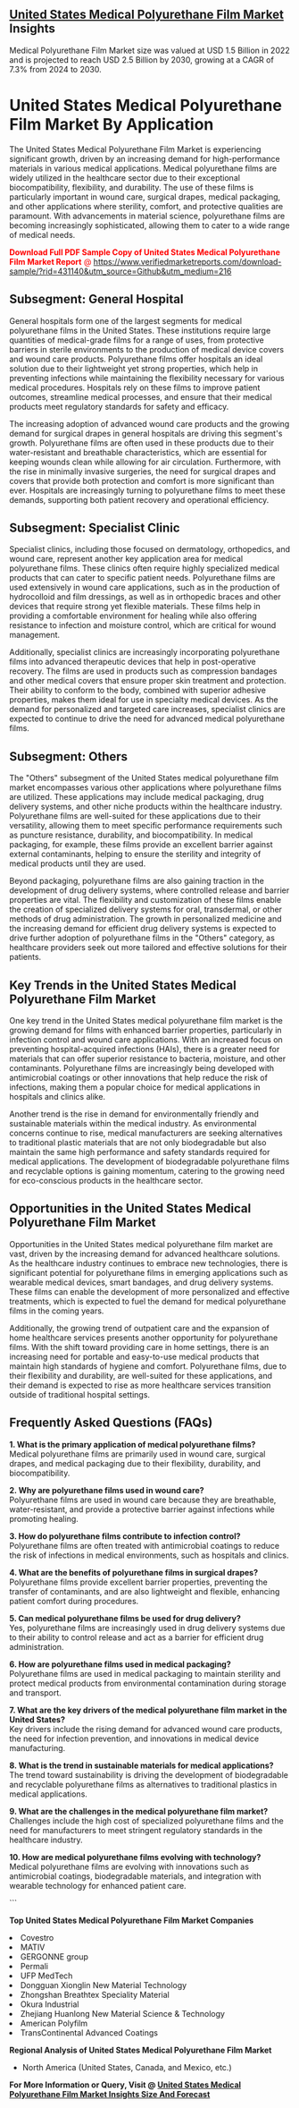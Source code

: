 <h2><a href="https://www.verifiedmarketreports.com/download-sample/?rid=431140&amp;utm_source=Github&amp;utm_medium=216" target="_blank">United States Medical Polyurethane Film Market</a> Insights</h2><p>Medical Polyurethane Film Market size was valued at USD 1.5 Billion in 2022 and is projected to reach USD 2.5 Billion by 2030, growing at a CAGR of 7.3% from 2024 to 2030.</p><p><h1>United States Medical Polyurethane Film Market By Application</h1><p>The United States Medical Polyurethane Film Market is experiencing significant growth, driven by an increasing demand for high-performance materials in various medical applications. Medical polyurethane films are widely utilized in the healthcare sector due to their exceptional biocompatibility, flexibility, and durability. The use of these films is particularly important in wound care, surgical drapes, medical packaging, and other applications where sterility, comfort, and protective qualities are paramount. With advancements in material science, polyurethane films are becoming increasingly sophisticated, allowing them to cater to a wide range of medical needs.</p><p><p><span class=""><span style="color: #ff0000;"><strong>Download Full PDF Sample Copy of United States Medical Polyurethane Film Market Report</strong> @ </span><a href="https://www.verifiedmarketreports.com/download-sample/?rid=431140&amp;utm_source=Github&amp;utm_medium=216" target="_blank">https://www.verifiedmarketreports.com/download-sample/?rid=431140&amp;utm_source=Github&amp;utm_medium=216</a></span></p></p><h2>Subsegment: General Hospital</h2><p>General hospitals form one of the largest segments for medical polyurethane films in the United States. These institutions require large quantities of medical-grade films for a range of uses, from protective barriers in sterile environments to the production of medical device covers and wound care products. Polyurethane films offer hospitals an ideal solution due to their lightweight yet strong properties, which help in preventing infections while maintaining the flexibility necessary for various medical procedures. Hospitals rely on these films to improve patient outcomes, streamline medical processes, and ensure that their medical products meet regulatory standards for safety and efficacy.</p><p>The increasing adoption of advanced wound care products and the growing demand for surgical drapes in general hospitals are driving this segment's growth. Polyurethane films are often used in these products due to their water-resistant and breathable characteristics, which are essential for keeping wounds clean while allowing for air circulation. Furthermore, with the rise in minimally invasive surgeries, the need for surgical drapes and covers that provide both protection and comfort is more significant than ever. Hospitals are increasingly turning to polyurethane films to meet these demands, supporting both patient recovery and operational efficiency.</p><h2>Subsegment: Specialist Clinic</h2><p>Specialist clinics, including those focused on dermatology, orthopedics, and wound care, represent another key application area for medical polyurethane films. These clinics often require highly specialized medical products that can cater to specific patient needs. Polyurethane films are used extensively in wound care applications, such as in the production of hydrocolloid and film dressings, as well as in orthopedic braces and other devices that require strong yet flexible materials. These films help in providing a comfortable environment for healing while also offering resistance to infection and moisture control, which are critical for wound management.</p><p>Additionally, specialist clinics are increasingly incorporating polyurethane films into advanced therapeutic devices that help in post-operative recovery. The films are used in products such as compression bandages and other medical covers that ensure proper skin treatment and protection. Their ability to conform to the body, combined with superior adhesive properties, makes them ideal for use in specialty medical devices. As the demand for personalized and targeted care increases, specialist clinics are expected to continue to drive the need for advanced medical polyurethane films.</p><h2>Subsegment: Others</h2><p>The "Others" subsegment of the United States medical polyurethane film market encompasses various other applications where polyurethane films are utilized. These applications may include medical packaging, drug delivery systems, and other niche products within the healthcare industry. Polyurethane films are well-suited for these applications due to their versatility, allowing them to meet specific performance requirements such as puncture resistance, durability, and biocompatibility. In medical packaging, for example, these films provide an excellent barrier against external contaminants, helping to ensure the sterility and integrity of medical products until they are used.</p><p>Beyond packaging, polyurethane films are also gaining traction in the development of drug delivery systems, where controlled release and barrier properties are vital. The flexibility and customization of these films enable the creation of specialized delivery systems for oral, transdermal, or other methods of drug administration. The growth in personalized medicine and the increasing demand for efficient drug delivery systems is expected to drive further adoption of polyurethane films in the "Others" category, as healthcare providers seek out more tailored and effective solutions for their patients.</p><h2>Key Trends in the United States Medical Polyurethane Film Market</h2><p>One key trend in the United States medical polyurethane film market is the growing demand for films with enhanced barrier properties, particularly in infection control and wound care applications. With an increased focus on preventing hospital-acquired infections (HAIs), there is a greater need for materials that can offer superior resistance to bacteria, moisture, and other contaminants. Polyurethane films are increasingly being developed with antimicrobial coatings or other innovations that help reduce the risk of infections, making them a popular choice for medical applications in hospitals and clinics alike.</p><p>Another trend is the rise in demand for environmentally friendly and sustainable materials within the medical industry. As environmental concerns continue to rise, medical manufacturers are seeking alternatives to traditional plastic materials that are not only biodegradable but also maintain the same high performance and safety standards required for medical applications. The development of biodegradable polyurethane films and recyclable options is gaining momentum, catering to the growing need for eco-conscious products in the healthcare sector.</p><h2>Opportunities in the United States Medical Polyurethane Film Market</h2><p>Opportunities in the United States medical polyurethane film market are vast, driven by the increasing demand for advanced healthcare solutions. As the healthcare industry continues to embrace new technologies, there is significant potential for polyurethane films in emerging applications such as wearable medical devices, smart bandages, and drug delivery systems. These films can enable the development of more personalized and effective treatments, which is expected to fuel the demand for medical polyurethane films in the coming years.</p><p>Additionally, the growing trend of outpatient care and the expansion of home healthcare services presents another opportunity for polyurethane films. With the shift toward providing care in home settings, there is an increasing need for portable and easy-to-use medical products that maintain high standards of hygiene and comfort. Polyurethane films, due to their flexibility and durability, are well-suited for these applications, and their demand is expected to rise as more healthcare services transition outside of traditional hospital settings.</p><h2>Frequently Asked Questions (FAQs)</h2><p><b>1. What is the primary application of medical polyurethane films?</b><br>Medical polyurethane films are primarily used in wound care, surgical drapes, and medical packaging due to their flexibility, durability, and biocompatibility.</p><p><b>2. Why are polyurethane films used in wound care?</b><br>Polyurethane films are used in wound care because they are breathable, water-resistant, and provide a protective barrier against infections while promoting healing.</p><p><b>3. How do polyurethane films contribute to infection control?</b><br>Polyurethane films are often treated with antimicrobial coatings to reduce the risk of infections in medical environments, such as hospitals and clinics.</p><p><b>4. What are the benefits of polyurethane films in surgical drapes?</b><br>Polyurethane films provide excellent barrier properties, preventing the transfer of contaminants, and are also lightweight and flexible, enhancing patient comfort during procedures.</p><p><b>5. Can medical polyurethane films be used for drug delivery?</b><br>Yes, polyurethane films are increasingly used in drug delivery systems due to their ability to control release and act as a barrier for efficient drug administration.</p><p><b>6. How are polyurethane films used in medical packaging?</b><br>Polyurethane films are used in medical packaging to maintain sterility and protect medical products from environmental contamination during storage and transport.</p><p><b>7. What are the key drivers of the medical polyurethane film market in the United States?</b><br>Key drivers include the rising demand for advanced wound care products, the need for infection prevention, and innovations in medical device manufacturing.</p><p><b>8. What is the trend in sustainable materials for medical applications?</b><br>The trend toward sustainability is driving the development of biodegradable and recyclable polyurethane films as alternatives to traditional plastics in medical applications.</p><p><b>9. What are the challenges in the medical polyurethane film market?</b><br>Challenges include the high cost of specialized polyurethane films and the need for manufacturers to meet stringent regulatory standards in the healthcare industry.</p><p><b>10. How are medical polyurethane films evolving with technology?</b><br>Medical polyurethane films are evolving with innovations such as antimicrobial coatings, biodegradable materials, and integration with wearable technology for enhanced patient care.</p>```</p><p><strong>Top United States Medical Polyurethane Film Market Companies</strong></p><div data-test-id=""><p><li>Covestro</li><li> MATIV</li><li> GERGONNE group</li><li> Permali</li><li> UFP MedTech</li><li> Dongguan Xionglin New Material Technology</li><li> Zhongshan Breathtex Speciality Material</li><li> Okura Industrial</li><li> Zhejiang Huanlong New Material Science & Technology</li><li> American Polyfilm</li><li> TransContinental Advanced Coatings</li></p><div><strong>Regional Analysis of&nbsp;United States Medical Polyurethane Film Market</strong></div><ul><li dir="ltr"><p dir="ltr">North America&nbsp;(United States, Canada, and Mexico, etc.)</p></li></ul><p><strong>For More Information or Query, Visit @&nbsp;</strong><strong><a href="https://www.verifiedmarketreports.com/product/medical-polyurethane-film-market/?utm_source=Github&amp;utm_medium=216" target="_blank">United States Medical Polyurethane Film Market Insights Size And Forecast</a></strong></p></div>
